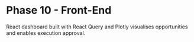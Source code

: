 # Phase 10 - Front-End

React dashboard built with React Query and Plotly visualises opportunities and
enables execution approval.

